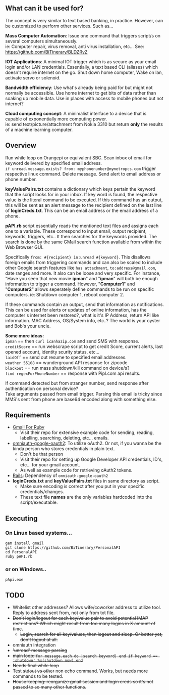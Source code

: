 ## What can it be used for?
The concept is very similar to text based banking, in practice. However, can be customized to perform other services. Such as...

**Mass Computer Automation**: Issue one command that triggers script/s on several computers simultaneously.  
ie: Computer repair, virus removal, anti virus installation, etc...  See: https://github.com/BiTinerary/BLDZRvZ

**IOT Applications**: A minimal IOT trigger which is as secure as your email login and/or LAN credentials. Essentially, a text based CLI (aliases) which doesn't require internet on the go. Shut down home computer, Wake on lan, activate servo or solenoid.  

**Bandwidth efficiency**: Use what's already being paid for but might not normally be accessible. Use home internet to get bits of data rather than soaking up mobile data. Use in places with access to mobile phones but not internet?  

**Cloud computing concept**: A minimalist interface to a device that is capable of exponentially more computing power.  
ie: send text/picture/attachment from Nokia 3310 but return **only** the results of a machine learning computer.  
  
## Overview
Run while loop on Orangepi or equivalent SBC. Scan inbox of email for keyword delivered by specified email address.  
`if unread.message.exists? from: myphonenumber@mymetropcs.com` trigger respective linux command. Delete message. Send alert to email address or phone number.   

**keyValuePairs.txt** contains a dictionary which keys pertain the keyword that the script looks for in your inbox. If key word is found, the respective value is the literal command to be executed. If this command has an output, this will be sent as an alert message to the recipient defined on the last line of **loginCreds.txt**. This can be an email address or the email address of a phone.

**pAPI.rb** script essentially reads the mentioned text files and assigns each one to a variable. These correspond to input email, output recipient, keywords, triggers, etc.. It then searches for the keywords provided. The search is done by the same GMail search function available from within the Web Browser GUI.  
  
Specifically `from: #{recipient} in:unread #{keyword}`. This disallows foreign emails from triggering commands and can also be scaled to include other Google search features like `has attachment`, `to:address@gmail.com`, date ranges and more. It also can be loose and very specific. For instance, "Have you seen that new movie **ipman**" and "**ipman**" will both be enough information to trigger a command. However, "**Computer1**" and "**Computer2**" allows seperately define commands to be run on specific computers. ie: Shutdown computer 1, reboot computer 2.  

If these commands contain an output, send that information as notifications. This can be used for alerts or updates of online information, has the computer's internet been restored?, what is it's IP Address, return API like information. MAC Address, OS/System info, etc..? The world is your oyster and Bob's your uncle.  
  

**Some more ideas:**  
`ipman` == then `curl icanhazip.com` and send SMS with response.  
`creditScore` == run webscrape script to get credit Score, current alerts, last opened account, identity scurity status, etc...  
`laidOff` == send out resume to specified email addresses.  
`weather 55108` == wunderground API response for zipcode  
`blackout` == run mass shutdown/kill command on device/s?  
`find regexForPhoneNumber` == response with Pipl.com api results.  

If command detected but from stranger number, send response after authentication on personal device?  
Take arguments passed from email trigger. Parsing this email is tricky since MMS's sent from phone are base64 encoded along with something else.
  
## Requirements
* [Gmail For Ruby](https://github.com/gmailgem/gmail)  
	* Visit their repo for extensive example code for sending, reading, labelling, searching, deleting, etc... emails.
* [omniauth-google-oauth2](https://github.com/zquestz/omniauth-google-oauth2): To utilize oAuth2. Or not, if you wanna be the kinda person who stores credentials in plain text.  
	* Don't be that person
	* Visit their repo for setting up Google Developer API credentials, ID's, etc... for your gmail account.  
	* As well as example code for retrieving oAuth2 tokens.  
* [Rails](http://railsinstaller.org/en): Dependency of `omniauth-google-oauth2`  
* **loginCreds.txt** and **keyValuePairs.txt** files in same directory as script.
    * Make sure encoding is correct after you put in your specific credentials/changes.
    * These text file **names** are the only variables hardcoded into the script/executable.
  
## Executing

### On Linux based systems...  
`gem install gmail`  
`git clone https://github.com/BiTinerary/PersonalAPI`  
`cd PersonalAPI`  
`ruby pAPI.rb`  

### or on Windows..
`pApi.exe`  

## TODO
* Whitelist other addresses? Allows wife/coworker address to utilize tool. Reply to address sent from, not only from txt file.
* <strike>Don't login/logout for each key/value pair to avoid potential IMAP restrictions? Which might result from too many logins in X amount of time.
  * Login, search for all key/values, then logout and sleep. Or better yet, don't logout at all.</strike>
* omniauth integration
* <strike>'unread' message parsing</strike>
* <strike>main loop: `for message.each do |search keyword| end if keyword == 'shutdown' %x(shutdown now) end`</strike>
* <strike>Needs final while loop</strike>
* Test <strike>stdout vs other</strike> non echo command. Works, but needs more commands to be tested.
* <strike> House keeping: reorganize gmail session and login creds so it's not passed to so many other functions.</strike>


